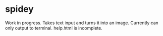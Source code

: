 # spidey
Work in progress.
Takes text input and turns it into an image.
Currently can only output to terminal. help.html is incomplete.

